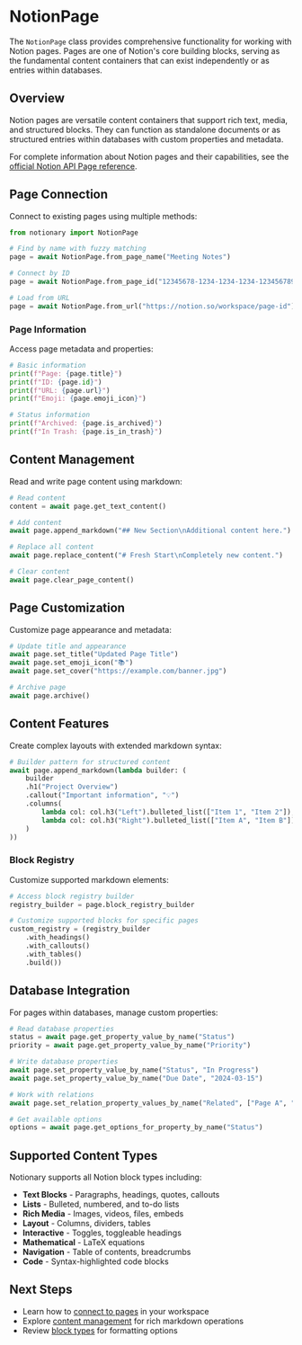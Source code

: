 # NotionPage

The `NotionPage` class provides comprehensive functionality for working with Notion pages. Pages are one of Notion's core building blocks, serving as the fundamental content containers that can exist independently or as entries within databases.

## Overview

Notion pages are versatile content containers that support rich text, media, and structured blocks. They can function as standalone documents or as structured entries within databases with custom properties and metadata.

For complete information about Notion pages and their capabilities, see the [official Notion API Page reference](https://developers.notion.com/reference/page).

## Page Connection

Connect to existing pages using multiple methods:

```python
from notionary import NotionPage

# Find by name with fuzzy matching
page = await NotionPage.from_page_name("Meeting Notes")

# Connect by ID
page = await NotionPage.from_page_id("12345678-1234-1234-1234-123456789012")

# Load from URL
page = await NotionPage.from_url("https://notion.so/workspace/page-id")
```

### Page Information

Access page metadata and properties:

```python
# Basic information
print(f"Page: {page.title}")
print(f"ID: {page.id}")
print(f"URL: {page.url}")
print(f"Emoji: {page.emoji_icon}")

# Status information
print(f"Archived: {page.is_archived}")
print(f"In Trash: {page.is_in_trash}")
```

## Content Management

Read and write page content using markdown:

```python
# Read content
content = await page.get_text_content()

# Add content
await page.append_markdown("## New Section\nAdditional content here.")

# Replace all content
await page.replace_content("# Fresh Start\nCompletely new content.")

# Clear content
await page.clear_page_content()
```

## Page Customization

Customize page appearance and metadata:

```python
# Update title and appearance
await page.set_title("Updated Page Title")
await page.set_emoji_icon("📚")
await page.set_cover("https://example.com/banner.jpg")

# Archive page
await page.archive()
```

## Content Features

Create complex layouts with extended markdown syntax:

```python
# Builder pattern for structured content
await page.append_markdown(lambda builder: (
    builder
    .h1("Project Overview")
    .callout("Important information", "💡")
    .columns(
        lambda col: col.h3("Left").bulleted_list(["Item 1", "Item 2"]),
        lambda col: col.h3("Right").bulleted_list(["Item A", "Item B"])
    )
))
```

### Block Registry

Customize supported markdown elements:

```python
# Access block registry builder
registry_builder = page.block_registry_builder

# Customize supported blocks for specific pages
custom_registry = (registry_builder
    .with_headings()
    .with_callouts()
    .with_tables()
    .build())
```

## Database Integration

For pages within databases, manage custom properties:

```python
# Read database properties
status = await page.get_property_value_by_name("Status")
priority = await page.get_property_value_by_name("Priority")

# Write database properties
await page.set_property_value_by_name("Status", "In Progress")
await page.set_property_value_by_name("Due Date", "2024-03-15")

# Work with relations
await page.set_relation_property_values_by_name("Related", ["Page A", "Page B"])

# Get available options
options = await page.get_options_for_property_by_name("Status")
```

## Supported Content Types

Notionary supports all Notion block types including:

- **Text Blocks** - Paragraphs, headings, quotes, callouts
- **Lists** - Bulleted, numbered, and to-do lists
- **Rich Media** - Images, videos, files, embeds
- **Layout** - Columns, dividers, tables
- **Interactive** - Toggles, toggleable headings
- **Mathematical** - LaTeX equations
- **Navigation** - Table of contents, breadcrumbs
- **Code** - Syntax-highlighted code blocks

## Next Steps

- Learn how to [connect to pages](connecting.md) in your workspace
- Explore [content management](content.md) for rich markdown operations
- Review [block types](../blocks/index.md) for formatting options
